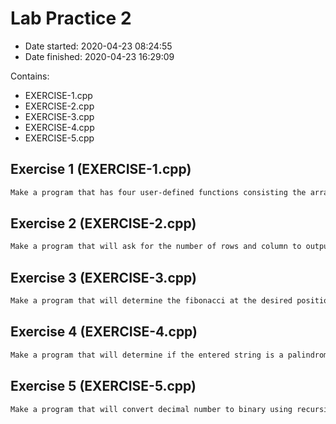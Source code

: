 # Lab Practice 2

* Date started: 2020-04-23 08:24:55
* Date finished: 2020-04-23 16:29:09

Contains:
* EXERCISE-1.cpp
* EXERCISE-2.cpp
* EXERCISE-3.cpp
* EXERCISE-4.cpp
* EXERCISE-5.cpp

## Exercise 1 (EXERCISE-1.cpp)

```txt
Make a program that has four user-defined functions consisting the arraysubscript(), arrayname(),subscriptnotation() and offsetnotation() that will output each elements in different methods. Main function must only contain all the functions being called and nothing else more.
```

## Exercise 2 (EXERCISE-2.cpp)

```txt
Make a program that will ask for the number of rows and column to output a two-dimensional array using pointers. The program must contains two user-defined function called multimdimensional() to enter the elements of rows and columns and result() to output the two-dimensioanal array.
```

## Exercise 3 (EXERCISE-3.cpp)

```txt
Make a program that will determine the fibonacci at the desired position number using recursion. 
```

## Exercise 4 (EXERCISE-4.cpp)

```txt
Make a program that will determine if the entered string is a palindrome or not using the recursion. Make sure it accepts space and uppercase letter.
```

## Exercise 5 (EXERCISE-5.cpp)

```txt
Make a program that will convert decimal number to binary using recursion.
```

